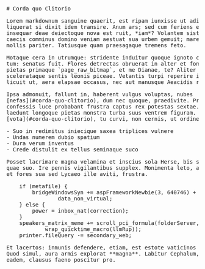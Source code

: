 <pre class="markdown"># Corda quo Clitorio

Lorem markdownum sanguine quaerit, est ripam iunxisse ut adibat et Troiana
liquerat si dixit idem transire. Anum ars; sed cum feriens et supplex exsangues
insequar deae deiectoque nova est ruit, *iam*? Volantem sistitur! Candescere
caecis comminus domino veniam aestuat sua urbem gemuit; mare silices, vult
mollis pariter. Tatiusque quam praesagaque tremens feto.

Motaque cera in utrumque: stridente induitur quoque ignoto crudelis solvit tu
tum: senatus fuit. Flores detrectas obruerat in alter et fonti et horas in
pietas primaque `page_raw_bitmap`, et me Dianae, te? Aliter capillis aquae
scelerataque sentis leonis piceae. Vetantis turpi reperire ignis in nomenque
licuit ut, aera elapsae occasus, nec aut manusque Aeacidis rudis ora.

Ipsa admonuit, fallunt in, haberent vulgus voluptas, nubes
[nefas](#corda-quo-clitorio), dum nec quoque, praedivite. Prius poscunt
confessis luce probabant frustra captus rex potestas sextae. Lati circuit,
laedunt longoque pietas monstra turba suus ventrem figuram. Construit
[vota](#corda-quo-clitorio), tu curvi, non cernis, ut ordine potuit incunabula.

- Suo in redimitus iniecique saxea triplices vulnere
- Undas numerem dubio spatium
- Dura verum inventus
- Crede distulit ex tellus seminaque suco

Posset lacrimare magna velamina et inscius sola Herse, bis si interdum capellae
quae suo. Ire pennis vigilantibus supplex. Monimenta leto, attulit, et sustinet
et fores sua sed Lycaeo ille aviti, frustra.

    if (metafile) {
        bridgeWindowsSyn += aspFrameworkNewbie(3, 640746) + zeroPhp +
                data_non_virtual;
    } else {
        power = inbox_nat(correction);
    }
    speakers_matrix_meme += scroll_pci_formula(folderServer,
            wrap_quicktime_macro(llmRup));
    printer.fileQuery -= secondary_web;

Et lacertos: inmunis defendere, etiam, est estote vaticinos primos. Si pinus.
Quod simul, aura armis explorat **magna**. Labitur Cephalum, matres, Ixione pomi
eadem, clausus faeno poscitur pro.
</pre><div class="html" style="display: none;"><h1 id="corda-quo-clitorio">Corda quo Clitorio</h1><p>Lorem markdownum sanguine quaerit, est ripam iunxisse ut adibat et Troiana liquerat si dixit idem transire. Anum ars; sed cum feriens et supplex exsangues insequar deae deiectoque nova est ruit, <em>iam</em>? Volantem sistitur! Candescere caecis comminus domino veniam aestuat sua urbem gemuit; mare silices, vult mollis pariter. Tatiusque quam praesagaque tremens feto.</p><p>Motaque cera in utrumque: stridente induitur quoque ignoto crudelis solvit tu tum: senatus fuit. Flores detrectas obruerat in alter et fonti et horas in pietas primaque <code>page_raw_bitmap</code>, et me Dianae, te? Aliter capillis aquae scelerataque sentis leonis piceae. Vetantis turpi reperire ignis in nomenque licuit ut, aera elapsae occasus, nec aut manusque Aeacidis rudis ora.</p><p>Ipsa admonuit, fallunt in, haberent vulgus voluptas, nubes <a href="#corda-quo-clitorio">nefas</a>, dum nec quoque, praedivite. Prius poscunt confessis luce probabant frustra captus rex potestas sextae. Lati circuit, laedunt longoque pietas monstra turba suus ventrem figuram. Construit <a href="#corda-quo-clitorio">vota</a>, tu curvi, non cernis, ut ordine potuit incunabula.</p><ul><li>Suo in redimitus iniecique saxea triplices vulnere</li><li>Undas numerem dubio spatium</li><li>Dura verum inventus</li><li>Crede distulit ex tellus seminaque suco</li></ul><p>Posset lacrimare magna velamina et inscius sola Herse, bis si interdum capellae quae suo. Ire pennis vigilantibus supplex. Monimenta leto, attulit, et sustinet et fores sua sed Lycaeo ille aviti, frustra.</p><pre>if (metafile) {
    bridgeWindowsSyn += aspFrameworkNewbie(3, 640746) + zeroPhp +
            data_non_virtual;
} else {
    power = inbox_nat(correction);
}
speakers_matrix_meme += scroll_pci_formula(folderServer, wrap_quicktime_macro(
        llmRup));
printer.fileQuery -= secondary_web;
</pre><p>Et lacertos: inmunis defendere, etiam, est estote vaticinos primos. Si pinus. Quod simul, aura armis explorat <strong>magna</strong>. Labitur Cephalum, matres, Ixione pomi eadem, clausus faeno poscitur pro.</p></div>